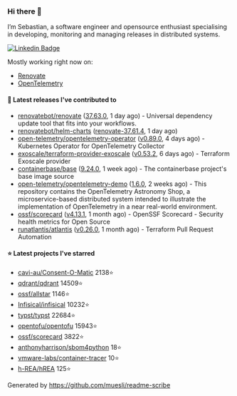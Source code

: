 ### Hi there 👋

I’m Sebastian, a software engineer and opensource enthusiast specialising in developing, monitoring and managing releases in distributed systems.

[![Linkedin Badge](https://img.shields.io/badge/-LinkedIn-blue?style=flat&logo=Linkedin&logoColor=white&link=https://www.linkedin.com/in/sebastian-poxhofer/)](https://www.linkedin.com/in/sebastian-poxhofer/)

Mostly working right now on:
- [Renovate](https://github.com/renovatebot/renovate)
- [OpenTelemetry](https://github.com/open-telemetry)



#### 🚀 Latest releases I've contributed to

- [renovatebot/renovate](https://github.com/renovatebot/renovate) ([37.63.0](https://github.com/renovatebot/renovate/releases/tag/37.63.0), 1 day ago) - Universal dependency update tool that fits into your workflows.
- [renovatebot/helm-charts](https://github.com/renovatebot/helm-charts) ([renovate-37.61.4](https://github.com/renovatebot/helm-charts/releases/tag/renovate-37.61.4), 1 day ago)
- [open-telemetry/opentelemetry-operator](https://github.com/open-telemetry/opentelemetry-operator) ([v0.89.0](https://github.com/open-telemetry/opentelemetry-operator/releases/tag/v0.89.0), 4 days ago) - Kubernetes Operator for OpenTelemetry Collector
- [exoscale/terraform-provider-exoscale](https://github.com/exoscale/terraform-provider-exoscale) ([v0.53.2](https://github.com/exoscale/terraform-provider-exoscale/releases/tag/v0.53.2), 6 days ago) - Terraform Exoscale provider
- [containerbase/base](https://github.com/containerbase/base) ([9.24.0](https://github.com/containerbase/base/releases/tag/9.24.0), 1 week ago) - The containerbase project&#39;s base image source
- [open-telemetry/opentelemetry-demo](https://github.com/open-telemetry/opentelemetry-demo) ([1.6.0](https://github.com/open-telemetry/opentelemetry-demo/releases/tag/1.6.0), 2 weeks ago) - This repository contains the OpenTelemetry Astronomy Shop, a microservice-based distributed system intended to illustrate the implementation of OpenTelemetry in a near real-world environment.
- [ossf/scorecard](https://github.com/ossf/scorecard) ([v4.13.1](https://github.com/ossf/scorecard/releases/tag/v4.13.1), 1 month ago) - OpenSSF Scorecard - Security health metrics for Open Source
- [runatlantis/atlantis](https://github.com/runatlantis/atlantis) ([v0.26.0](https://github.com/runatlantis/atlantis/releases/tag/v0.26.0), 1 month ago) - Terraform Pull Request Automation

#### ⭐ Latest projects I've starred

- [cavi-au/Consent-O-Matic](https://github.com/cavi-au/Consent-O-Matic) 2138⭐
- [qdrant/qdrant](https://github.com/qdrant/qdrant) 14509⭐
- [ossf/allstar](https://github.com/ossf/allstar) 1146⭐
- [Infisical/infisical](https://github.com/Infisical/infisical) 10232⭐
- [typst/typst](https://github.com/typst/typst) 22684⭐
- [opentofu/opentofu](https://github.com/opentofu/opentofu) 15943⭐
- [ossf/scorecard](https://github.com/ossf/scorecard) 3822⭐
- [anthonyharrison/sbom4python](https://github.com/anthonyharrison/sbom4python) 18⭐
- [vmware-labs/container-tracer](https://github.com/vmware-labs/container-tracer) 10⭐
- [h-REA/hREA](https://github.com/h-REA/hREA) 125⭐



Generated by https://github.com/muesli/readme-scribe
